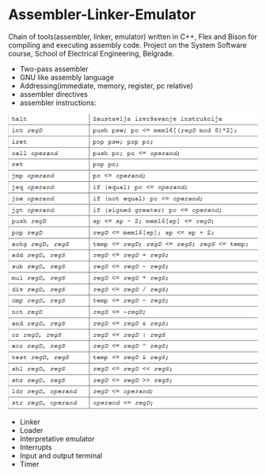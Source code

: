 # Assembler-Linker-Emulator

Chain of tools(assembler, linker, emulator) written in C++, Flex and Bison for compiling and executing assembly code.
Project on the System Software course, School of Electrical Engineering, Belgrade.

* Two-pass assembler
* GNU like assembly language
* Addressing(immediate, memory, register, pc relative)
* assembler directives
* assembler instructions: 

![assembler instructions](/images/assembler-instructions.png)

* Linker
* Loader
* Interpretative emulator
* Interrupts
* Input and output terminal
* Timer
